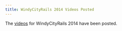 ```yaml
---
title: WindyCityRails 2014 Videos Posted
---
```


The [videos][v] for WindyCityRails 2014 have been posted.

[v]: http://www.windycityrails.org/videos/2014/
